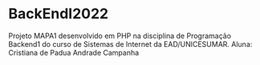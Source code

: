 # BackEndI2022
Projeto MAPA1 desenvolvido em PHP na disciplina de Programação Backend1 do curso de Sistemas de Internet da EAD/UNICESUMAR.
Aluna: Cristiana de Padua Andrade Campanha